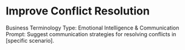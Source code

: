 # Improve Conflict Resolution

Business Terminology Type: Emotional Intelligence & Communication
Prompt: Suggest communication strategies for resolving conflicts in [specific scenario].